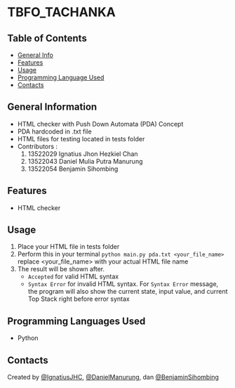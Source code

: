 # TBFO_TACHANKA

## Table of Contents
- [General Info](#general-information)
- [Features](#features)
- [Usage](#usage)
- [Programming Language Used](#languages)
- [Contacts](#contact)

## General Information <a name="general-information"></a>
- HTML checker with Push Down Automata (PDA) Concept
- PDA hardcoded in .txt file
- HTML files for testing located in tests folder 
- Contributors :
  1. 13522029 Ignatius Jhon Hezkiel Chan
  2. 13522043 Daniel Mulia Putra Manurung
  3. 13522054 Benjamin Sihombing 

## Features <a name="features"></a>
- HTML checker

## Usage <a name="usage"></a>
1. Place your HTML file in tests folder
2. Perform this in your terminal
   `python main.py pda.txt <your_file_name>`
   replace <your_file_name> with your actual HTML file name
3. The result will be shown after.
   - `Accepted` for valid HTML syntax
   - `Syntax Error` for invalid HTML syntax.
     For `Syntax Error` message, the program will also show 
     the current state, input value, and current Top Stack right before
     error syntax  

## Programming Languages Used <a name="languages"></a>
- Python

## Contacts <a name="contact"></a>
 Created by [@IgnatiusJHC](https://github.com/chankiel), [@DanielManurung](https://github.com/Gryphuss), dan [@BenjaminSihombing](https://github.com/Bbennn)